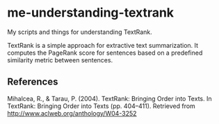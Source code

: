 # me-understanding-textrank
My scripts and things for understanding TextRank. 

TextRank is a simple approach for extractive text summarization. It computes the PageRank score for sentences based on a predefined similarity metric between sentences.

## References
Mihalcea, R., & Tarau, P. (2004). TextRank: Bringing Order into Texts. In TextRank: Bringing Order into Texts (pp. 404–411). Retrieved from http://www.aclweb.org/anthology/W04-3252